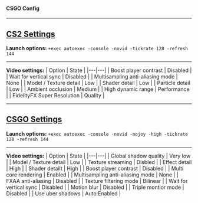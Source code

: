 #### CSGO Config
---

**[CS2 Settings](https://github.com/simonbusborg/sb-csgo-cfg/tree/master/CS2)**
----

**Launch options:**
`+exec autoexec -console -novid -tickrate 128 -refresh 144`

---

**Video settings:**
| Option  | State |
|---|---|
| Boost player contrast  | Disabled  |
| Wait for vertical sync  | Disabled  |
| Multisampling anti-aliasing mode  | None  |
| Model / Texture detail  | Low  |
| Shader detail  | Low  |
| Particle detail  | Low  |
| Ambient occlusion  | Medium  |
| High dynamic range  | Performance  |
| FidelityFX Super Resolution  | Quality  |

---

****[CSGO Settings](https://github.com/simonbusborg/sb-csgo-cfg/tree/master/CSGO)****
----

**Launch options:**
`+exec autoexec -console -novid -nojoy -high -tickrate 128 -refresh 144`

---

**Video settings:**
| Option  | State |
|---|---|
| Global shadow quality  | Very low  |
| Model / Texture detail  | Low  |
| Texture streaming  | Disbled  |
| Effect detail  | High  |
| Shader detailt  | High  |
| Boost player contrast  | Disabled  |
| Multi core rendering  | Enabled  |
| Multisampling anti-aliasing mode  | None  |
| FXAA anti-aliasing  | Disabled  |
| Texture filtering mode  | Bilinear  |
| Wait for vertical sync  | Disabled  |
| Motion blur  | Disabled  |
| Triple montior mode  | Disabled  |
| Use uber shadows  | Auto:Enabled  |

